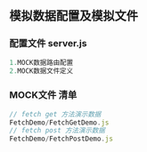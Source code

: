 ## 模拟数据配置及模拟文件
### 配置文件 server.js 
```javascript
1.MOCK数据路由配置
2.MOCK数据文件定义
```
### MOCK文件 清单 
```javascript
// fetch get 方法演示数据
FetchDemo/FetchGetDemo.js 
// fetch post 方法演示数据
FetchDemo/FetchPostDemo.js 
```